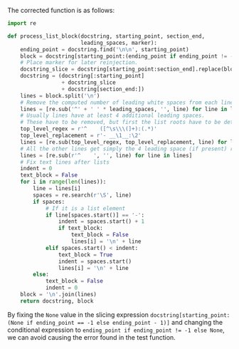 The corrected function is as follows:

```python
import re

def process_list_block(docstring, starting_point, section_end,
                       leading_spaces, marker):
    ending_point = docstring.find('\n\n', starting_point)
    block = docstring[starting_point:(ending_point if ending_point != -1 else None)]
    # Place marker for later reinjection.
    docstring_slice = docstring[starting_point:section_end].replace(block, marker)
    docstring = (docstring[:starting_point]
                 + docstring_slice
                 + docstring[section_end:])
    lines = block.split('\n')
    # Remove the computed number of leading white spaces from each line.
    lines = [re.sub('^' + ' ' * leading_spaces, '', line) for line in lines]
    # Usually lines have at least 4 additional leading spaces.
    # These have to be removed, but first the list roots have to be detected.
    top_level_regex = r'^    ([^\s\\\(]+):(.*)'
    top_level_replacement = r'- __\1__:\2'
    lines = [re.sub(top_level_regex, top_level_replacement, line) for line in lines]
    # All the other lines get simply the 4 leading space (if present) removed
    lines = [re.sub(r'^    ', '', line) for line in lines]
    # Fix text lines after lists
    indent = 0
    text_block = False
    for i in range(len(lines)):
        line = lines[i]
        spaces = re.search(r'\S', line)
        if spaces:
            # If it is a list element
            if line[spaces.start()] == '-':
                indent = spaces.start() + 1
                if text_block:
                    text_block = False
                    lines[i] = '\n' + line
            elif spaces.start() < indent:
                text_block = True
                indent = spaces.start()
                lines[i] = '\n' + line
        else:
            text_block = False
            indent = 0
    block = '\n'.join(lines)
    return docstring, block
```
By fixing the `None` value in the slicing expression `docstring[starting_point:(None if ending_point == -1 else ending_point - 1)]` and changing the conditional expression to `ending_point if ending_point != -1 else None`, we can avoid causing the error found in the test function.
